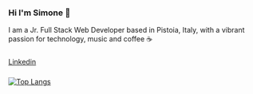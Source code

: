 ### Hi I'm Simone 👋

I am a Jr. Full Stack Web Developer based in Pistoia, Italy, with a vibrant passion for technology, music and coffee ☕ 
###
[Linkedin](https://www.linkedin.com/in/simone-morieri/ "Linkedin")
###
[![Top Langs](https://github-readme-stats.vercel.app/api/top-langs/?username=elmurie&langs_count=8&layout=compact)](https://github.com/elmurie/github-readme-stats)

